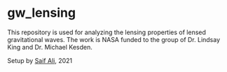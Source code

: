 # gw_lensing

This repository is used for analyzing the lensing properties of lensed gravitational waves. The work is NASA funded to the group of Dr. Lindsay King and Dr. Michael Kesden. 

Setup by [Saif Ali](https://github.com/astroboy07), 2021
